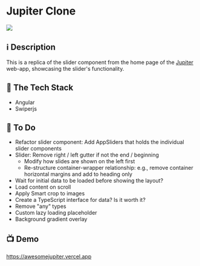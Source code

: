 # Jupiter Clone

![](https://res.cloudinary.com/du1qfmeoz/image/upload/v1677486000/Various/jupiter-desktop_vz1rsd.png)

## ℹ️ Description

This is a replica of the slider component from the home page of the [Jupiter](https://jupiter.err.ee) web-app, showcasing the slider's functionality.

## 🥞 The Tech Stack

- Angular
- Swiperjs

## 📑 To Do

- Refactor slider component: Add AppSliders that holds the individual slider components
- Slider: Remove right / left gutter if not the end / beginning
  - Modify how slides are shown on the left first
  - Re-structure container-wrapper relationship: e.g., remove container horizontal margins and add to heading only
- Wait for initial data to be loaded before showing the layout?
- Load content on scroll
- Apply Smart crop to images
- Create a TypeScript interface for data? Is it worth it?
- Remove "any" types
- Custom lazy loading placeholder
- Background gradient overlay

## 📺 Demo

https://awesomejupiter.vercel.app
